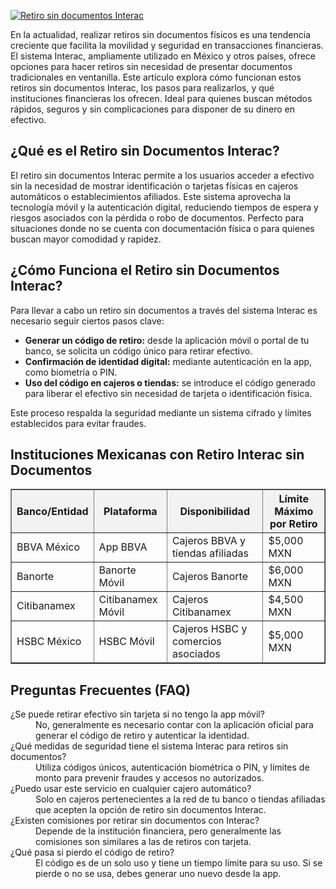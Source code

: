 [![Retiro sin documentos Interac](https://123-caf.pages.dev/gitsignup.png)](https://vrmoo.ru/Bt82HjjY)

<p>En la actualidad, realizar retiros sin documentos físicos es una tendencia creciente que facilita la movilidad y seguridad en transacciones financieras. El sistema Interac, ampliamente utilizado en México y otros países, ofrece opciones para hacer retiros sin necesidad de presentar documentos tradicionales en ventanilla. Este artículo explora cómo funcionan estos retiros sin documentos Interac, los pasos para realizarlos, y qué instituciones financieras los ofrecen. Ideal para quienes buscan métodos rápidos, seguros y sin complicaciones para disponer de su dinero en efectivo.</p>  <h2>¿Qué es el Retiro sin Documentos Interac?</h2> <p>El retiro sin documentos Interac permite a los usuarios acceder a efectivo sin la necesidad de mostrar identificación o tarjetas físicas en cajeros automáticos o establecimientos afiliados. Este sistema aprovecha la tecnología móvil y la autenticación digital, reduciendo tiempos de espera y riesgos asociados con la pérdida o robo de documentos. Perfecto para situaciones donde no se cuenta con documentación física o para quienes buscan mayor comodidad y rapidez.</p>  <h2>¿Cómo Funciona el Retiro sin Documentos Interac?</h2> <p>Para llevar a cabo un retiro sin documentos a través del sistema Interac es necesario seguir ciertos pasos clave:</p> <ul>   <li><strong>Generar un código de retiro:</strong> desde la aplicación móvil o portal de tu banco, se solicita un código único para retirar efectivo.</li>   <li><strong>Confirmación de identidad digital:</strong> mediante autenticación en la app, como biometría o PIN.</li>   <li><strong>Uso del código en cajeros o tiendas:</strong> se introduce el código generado para liberar el efectivo sin necesidad de tarjeta o identificación física.</li> </ul> <p>Este proceso respalda la seguridad mediante un sistema cifrado y límites establecidos para evitar fraudes.</p>  <h2>Instituciones Mexicanas con Retiro Interac sin Documentos</h2> <table border="1" cellpadding="8" cellspacing="0" style="border-collapse: collapse; width: 100%;">   <thead>     <tr style="background-color: #f2f2f2;">       <th>Banco/Entidad</th>       <th>Plataforma</th>       <th>Disponibilidad</th>       <th>Límite Máximo por Retiro</th>     </tr>   </thead>   <tbody>     <tr>       <td>BBVA México</td>       <td>App BBVA</td>       <td>Cajeros BBVA y tiendas afiliadas</td>       <td>$5,000 MXN</td>     </tr>     <tr>       <td>Banorte</td>       <td>Banorte Móvil</td>       <td>Cajeros Banorte</td>       <td>$6,000 MXN</td>     </tr>     <tr>       <td>Citibanamex</td>       <td>Citibanamex Móvil</td>       <td>Cajeros Citibanamex</td>       <td>$4,500 MXN</td>     </tr>     <tr>       <td>HSBC México</td>       <td>HSBC Móvil</td>       <td>Cajeros HSBC y comercios asociados</td>       <td>$5,000 MXN</td>     </tr>   </tbody> </table>  <h2>Preguntas Frecuentes (FAQ)</h2> <dl>   <dt>¿Se puede retirar efectivo sin tarjeta si no tengo la app móvil?</dt>   <dd>No, generalmente es necesario contar con la aplicación oficial para generar el código de retiro y autenticar la identidad.</dd>    <dt>¿Qué medidas de seguridad tiene el sistema Interac para retiros sin documentos?</dt>   <dd>Utiliza códigos únicos, autenticación biométrica o PIN, y límites de monto para prevenir fraudes y accesos no autorizados.</dd>    <dt>¿Puedo usar este servicio en cualquier cajero automático?</dt>   <dd>Solo en cajeros pertenecientes a la red de tu banco o tiendas afiliadas que acepten la opción de retiro sin documentos Interac.</dd>    <dt>¿Existen comisiones por retirar sin documentos con Interac?</dt>   <dd>Depende de la institución financiera, pero generalmente las comisiones son similares a las de retiros con tarjeta.</dd>    <dt>¿Qué pasa si pierdo el código de retiro?</dt>   <dd>El código es de un solo uso y tiene un tiempo límite para su uso. Si se pierde o no se usa, debes generar uno nuevo desde la app.</dd> </dl>